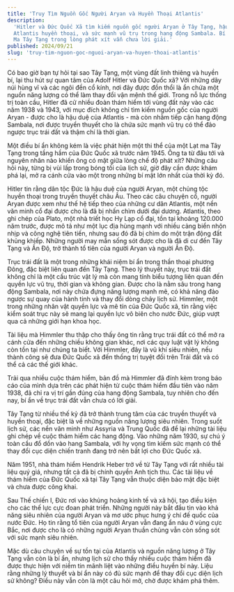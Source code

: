 ```yaml
---
title: 'Truy Tìm Nguồn Gốc Người Aryan và Huyền Thoại Atlantis'
description:
  'Hitler và Đức Quốc Xã tìm kiếm nguồn gốc người Aryan ở Tây Tạng, hậu duệ
  Atlantis huyền thoại, và sức mạnh vũ trụ trong hang động Sambala. Bí ẩn về Lạt
  Ma Tây Tạng trong lòng phát xít vẫn chưa lời giải.'
published: 2024/09/21
slug: 'truy-tim-nguon-goc-nguoi-aryan-va-huyen-thoai-atlantis'
---
```


Có bao giờ bạn tự hỏi tại sao Tây Tạng, một vùng đất linh thiêng và huyền bí,
lại thu hút sự quan tâm của Adolf Hitler và Đức Quốc xã? Với những dãy núi hùng
vĩ và các ngôi đền cổ kính, nơi đây được đồn thổi là ẩn chứa một nguồn năng
lượng có thể làm thay đổi vận mệnh thế giới. Trong nỗ lực thống trị toàn cầu,
Hitler đã cử nhiều đoàn thám hiểm tới vùng đất này vào các năm 1938 và 1943, với
mục đích không chỉ tìm kiếm nguồn gốc của người Aryan - được cho là hậu duệ của
Atlantis - mà còn nhằm tiếp cận hang động Sambala, nơi được truyền thuyết cho là
chứa sức mạnh vũ trụ có thể đảo ngược trục trái đất và thậm chí là thời gian.

Một điều bí ẩn không kém là việc phát hiện một thi thể của một Lạt ma Tây Tạng
trong tầng hầm của Đức Quốc xã trước năm 1945. Ông ta từ đâu tới và nguyên nhân
nào khiến ông có mặt giữa lòng chế độ phát xít? Những câu hỏi này, từng bị vùi
lấp trong bóng tối của lịch sử, giờ đây cần được khám phá lại, mở ra cánh cửa
vào một trong những bí mật lớn nhất của thời kỳ đó.

Hitler tin rằng dân tộc Đức là hậu duệ của người Aryan, một chủng tộc huyền
thoại trong truyền thuyết châu Âu. Theo các câu chuyện cổ, người Aryan được xem
như thế hệ tiếp theo của những cư dân Atlantis, một nền văn minh cổ đại được cho
là đã bị nhấn chìm dưới đại dương. Atlantis, theo ghi chép của Plato, một nhà
triết học Hy Lạp cổ đại, tồn tại khoảng 120.000 năm trước, được mô tả như một
lục địa hùng mạnh với nhiều cảng biển nhộn nhịp và công nghệ tiên tiến, nhưng
sau đó đã bị chìm do một trận động đất khủng khiếp. Những người may mắn sống sót
được cho là đã di cư đến Tây Tạng và Ấn Độ, trở thành tổ tiên của người Aryan và
người Ấn Độ.

Trục trái đất là một trong những khái niệm bí ẩn trong thần thoại phương Đông,
đặc biệt liên quan đến Tây Tạng. Theo lý thuyết này, trục trái đất không chỉ là
một cấu trúc vật lý mà còn mang tính biểu tượng liên quan đến quyền lực vũ trụ,
thời gian và không gian. Được cho là nằm sâu trong hang động Sambala, nơi này
chứa đựng năng lượng mạnh mẽ, có khả năng đảo ngược sự quay của hành tinh và
thay đổi dòng chảy lịch sử. Himmler, một trong những nhân vật quyền lực và mê
tín của Đức Quốc xã, tin rằng việc kiểm soát trục này sẽ mang lại quyền lực vô
biên cho nước Đức, giúp vượt qua cả những giới hạn khoa học.

Tài liệu mà Himmler thu thập cho thấy ông tin rằng trục trái đất có thể mở ra
cánh cửa đến những chiều không gian khác, nơi các quy luật vật lý không còn tồn
tại như chúng ta biết. Với Himmler, đây là vũ khí siêu nhiên, nếu thành công sẽ
đưa Đức Quốc xã đến thống trị tuyệt đối trên Trái đất và có thể cả các thế giới
khác.

Trải qua nhiều cuộc thám hiểm, bản đồ mà Himmler đã đính kèm trong báo cáo của
mình dựa trên các phát hiện từ cuộc thám hiểm đầu tiên vào năm 1938, đã chỉ ra
vị trí gần đúng của hang động Sambala, tuy nhiên cho đến nay, bí ẩn về trục trái
đất vẫn chưa có lời giải.

Tây Tạng từ nhiều thế kỷ đã trở thành trung tâm của các truyền thuyết và huyền
thoại, đặc biệt là về những nguồn năng lượng siêu nhiên. Trong suốt lịch sử, các
nền văn minh như Assyria và Trung Quốc đã để lại những tài liệu ghi chép về cuộc
thám hiểm các hang động. Vào những năm 1930, sự chú ý toàn cầu đổ dồn vào hang
Sambala, với hy vọng tìm kiếm sức mạnh có thể thay đổi cục diện chiến tranh đang
trở nên bất lợi cho Đức Quốc xã.

Năm 1951, nhà thám hiểm Hendrik Heber trở về từ Tây Tạng với rất nhiều tài liệu
quý giá, nhưng tất cả đã bị chính quyền Anh tịch thu. Các tài liệu về thám hiểm
của Đức Quốc xã tại Tây Tạng vẫn thuộc diện bảo mật đặc biệt và chưa được công
khai.

Sau Thế chiến I, Đức rơi vào khủng hoảng kinh tế và xã hội, tạo điều kiện cho
các thế lực cực đoan phát triển. Những người này bắt đầu tin vào khả năng siêu
nhiên của người Aryan và mơ ước phục hưng ý chí đế quốc của nước Đức. Họ tin
rằng tổ tiên của người Aryan vẫn đang ẩn náu ở vùng cực Bắc, nơi được cho là có
những người Aryan thuần chủng vẫn còn sống sót với sức mạnh siêu nhiên.

Mặc dù câu chuyện về sự tồn tại của Atlantis và nguồn năng lượng ở Tây Tạng vẫn
còn là bí ẩn, nhưng lịch sử cho thấy nhiều cuộc thám hiểm đã được thực hiện với
niềm tin mãnh liệt vào những điều huyền bí này. Liệu rằng những lý thuyết và bí
ẩn này có đủ sức mạnh để thay đổi cục diện lịch sử không? Điều này vẫn còn là
một câu hỏi mở, chờ được khám phá thêm.
